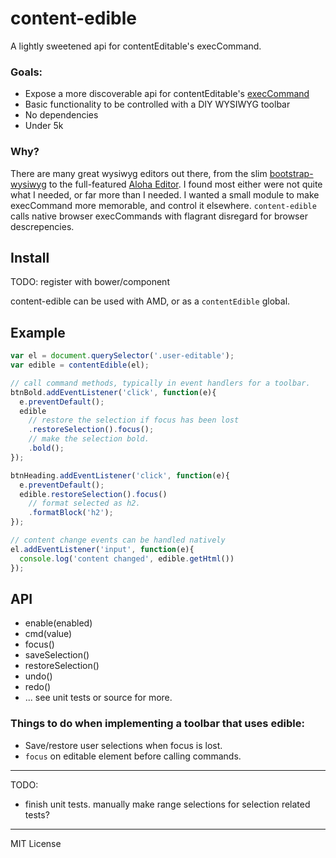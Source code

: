 content-edible
==============

A lightly sweetened api for contentEditable's execCommand.


### Goals:

- Expose a more discoverable api for contentEditable's [execCommand](https://developer.mozilla.org/en-US/docs/Rich-Text_Editing_in_Mozilla)
- Basic functionality to be controlled with a DIY WYSIWYG toolbar
- No dependencies
- Under 5k

### Why?

There are many great wysiwyg editors out there, from the slim [bootstrap-wysiwyg](http://mindmup.github.io/bootstrap-wysiwyg/) to the full-featured [Aloha Editor](http://www.aloha-editor.org/). I found most either were not quite what I needed, or far more than I needed. I wanted a small module to make execCommand more memorable, and control it elsewhere.
`content-edible` calls native browser execCommands with flagrant disregard for browser descrepencies.

## Install

TODO: register with bower/component

content-edible can be used with AMD, or as a `contentEdible` global.

## Example

```javascript
var el = document.querySelector('.user-editable');
var edible = contentEdible(el);

// call command methods, typically in event handlers for a toolbar.
btnBold.addEventListener('click', function(e){
  e.preventDefault();
  edible
    // restore the selection if focus has been lost
    .restoreSelection().focus();
    // make the selection bold.
    .bold();
});

btnHeading.addEventListener('click', function(e){
  e.preventDefault();
  edible.restoreSelection().focus()
    // format selected as h2.
    .formatBlock('h2');
});

// content change events can be handled natively
el.addEventListener('input', function(e){
  console.log('content changed', edible.getHtml())
});

```

## API

- enable(enabled)
- cmd(value)
- focus()
- saveSelection()
- restoreSelection()
- undo()
- redo()
- ... see unit tests or source for more.

### Things to do when implementing a toolbar that uses edible:

- Save/restore user selections when focus is lost.
- `focus` on editable element before calling commands.

---------------------
TODO:

- finish unit tests. manually make range selections for selection related tests?


---------------------

MIT License
